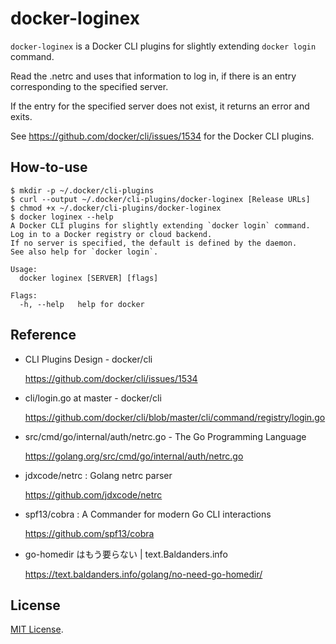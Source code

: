 # docker-loginex

`docker-loginex` is a Docker CLI plugins for slightly extending `docker login` command.

Read the .netrc and uses that information to log in, if there is an entry corresponding to the specified server.

If the entry for the specified server does not exist, it returns an error and exits.

See https://github.com/docker/cli/issues/1534 for the Docker CLI plugins.

## How-to-use

```
$ mkdir -p ~/.docker/cli-plugins
$ curl --output ~/.docker/cli-plugins/docker-loginex [Release URLs]
$ chmod +x ~/.docker/cli-plugins/docker-loginex
$ docker loginex --help
A Docker CLI plugins for slightly extending `docker login` command.
Log in to a Docker registry or cloud backend.
If no server is specified, the default is defined by the daemon.
See also help for `docker login`.

Usage:
  docker loginex [SERVER] [flags]

Flags:
  -h, --help   help for docker
```

## Reference

* CLI Plugins Design - docker/cli

    https://github.com/docker/cli/issues/1534

* cli/login.go at master - docker/cli

    https://github.com/docker/cli/blob/master/cli/command/registry/login.go

* src/cmd/go/internal/auth/netrc.go - The Go Programming Language

    https://golang.org/src/cmd/go/internal/auth/netrc.go

* jdxcode/netrc : Golang netrc parser

    https://github.com/jdxcode/netrc

* spf13/cobra : A Commander for modern Go CLI interactions

    https://github.com/spf13/cobra

* go-homedir はもう要らない | text.Baldanders.info

    https://text.baldanders.info/golang/no-need-go-homedir/

## License

[MIT License](https://opensource.org/licenses/MIT).
